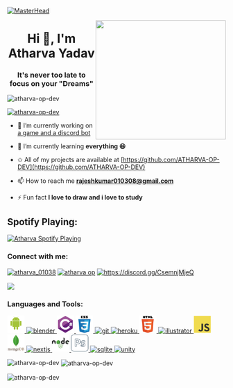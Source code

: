 [![MasterHead](https://cdn.discordapp.com/attachments/830840908689178624/831182455066198108/The_earth_is_what_we_all_have_in_common_1.png)](https://github.com/ATHARVA-OP-DEV)

<img align="right" src="https://cdn.dribbble.com/users/2646423/screenshots/5507196/computer.gif" height="275" width="300">

<h1 align="center">Hi 👋, I'm Atharva Yadav</h1>
<h3 align="center">It's never too late to focus on your "Dreams"</h3>


<p align="left"> <img src="https://komarev.com/ghpvc/?username=atharva-op-dev&label=Profile%20views&color=0e75b6&style=flat" alt="atharva-op-dev" /> </p>

<p align="left"> <a href="https://github.com/ryo-ma/github-profile-trophy"><img src="https://github-profile-trophy.vercel.app/?username=atharva-op-dev" alt="atharva-op-dev" /></a> </p>

- 🔭 I’m currently working on [a game and a discord bot](https://discord.com/oauth2/authorize?client_id=816621621691285565&scope=bot&permissions=8)

- 🌱 I’m currently learning **everything 😆**

- ✩ All of my projects are available at [https://github.com/ATHARVA-OP-DEV](https://github.com/ATHARVA-OP-DEV)

- 📫 How to reach me **rajeshkumar010308@gmail.com**

- ⚡ Fun fact **I love to draw and i love to study**
## Spotify Playing:

[<img src="https://now-playing-codestackr.vercel.app/api/spotify-playing" alt="Atharva Spotify Playing" width="350" />](https://open.spotify.com/user/swyqyimdc12jajde4vpwd2x1b)

<h3 align="left">Connect with me:</h3>
<p align="left">
<a href="https://instagram.com/atharva_01038" target="blank"><img align="center" src="https://cdn.jsdelivr.net/npm/simple-icons@3.0.1/icons/instagram.svg" alt="atharva_01038" height="30" width="40" /></a>
<a href="https://www.youtube.com/c/atharva op" target="blank"><img align="center" src="https://cdn.jsdelivr.net/npm/simple-icons@3.0.1/icons/youtube.svg" alt="atharva op" height="30" width="40" /></a>
<a href="https://discord.gg/https://discord.gg/CsemnjMjeQ" target="blank"><img align="center" src="https://cdn.jsdelivr.net/npm/simple-icons@3.0.1/icons/discord.svg" alt="https://discord.gg/CsemnjMjeQ" height="30" width="40" /></a>
</p>

<p><img align="center" src="https://cdn.discordapp.com/attachments/830840908689178624/831196083535085609/standard1.gif" /></p>

<h3 align="left">Languages and Tools:</h3>
<p align="left"> <a href="https://developer.android.com" target="_blank"> <img src="https://raw.githubusercontent.com/devicons/devicon/master/icons/android/android-original-wordmark.svg" alt="android" width="40" height="40"/> </a> <a href="https://www.blender.org/" target="_blank"> <img src="https://download.blender.org/branding/community/blender_community_badge_white.svg" alt="blender" width="40" height="40"/> </a> <a href="https://www.w3schools.com/cs/" target="_blank"> <img src="https://raw.githubusercontent.com/devicons/devicon/master/icons/csharp/csharp-original.svg" alt="csharp" width="40" height="40"/> </a> <a href="https://www.w3schools.com/css/" target="_blank"> <img src="https://raw.githubusercontent.com/devicons/devicon/master/icons/css3/css3-original-wordmark.svg" alt="css3" width="40" height="40"/> </a> <a href="https://git-scm.com/" target="_blank"> <img src="https://www.vectorlogo.zone/logos/git-scm/git-scm-icon.svg" alt="git" width="40" height="40"/> </a> <a href="https://heroku.com" target="_blank"> <img src="https://www.vectorlogo.zone/logos/heroku/heroku-icon.svg" alt="heroku" width="40" height="40"/> </a> <a href="https://www.w3.org/html/" target="_blank"> <img src="https://raw.githubusercontent.com/devicons/devicon/master/icons/html5/html5-original-wordmark.svg" alt="html5" width="40" height="40"/> </a> <a href="https://www.adobe.com/in/products/illustrator.html" target="_blank"> <img src="https://www.vectorlogo.zone/logos/adobe_illustrator/adobe_illustrator-icon.svg" alt="illustrator" width="40" height="40"/> </a> <a href="https://developer.mozilla.org/en-US/docs/Web/JavaScript" target="_blank"> <img src="https://raw.githubusercontent.com/devicons/devicon/master/icons/javascript/javascript-original.svg" alt="javascript" width="40" height="40"/> </a> <a href="https://www.mongodb.com/" target="_blank"> <img src="https://raw.githubusercontent.com/devicons/devicon/master/icons/mongodb/mongodb-original-wordmark.svg" alt="mongodb" width="40" height="40"/> </a> <a href="https://nextjs.org/" target="_blank"> <img src="https://cdn.worldvectorlogo.com/logos/nextjs-3.svg" alt="nextjs" width="40" height="40"/> </a> <a href="https://nodejs.org" target="_blank"> <img src="https://raw.githubusercontent.com/devicons/devicon/master/icons/nodejs/nodejs-original-wordmark.svg" alt="nodejs" width="40" height="40"/> </a> <a href="https://www.photoshop.com/en" target="_blank"> <img src="https://raw.githubusercontent.com/devicons/devicon/master/icons/photoshop/photoshop-line.svg" alt="photoshop" width="40" height="40"/> </a> <a href="https://www.sqlite.org/" target="_blank"> <img src="https://www.vectorlogo.zone/logos/sqlite/sqlite-icon.svg" alt="sqlite" width="40" height="40"/> </a> <a href="https://unity.com/" target="_blank"> <img src="https://www.vectorlogo.zone/logos/unity3d/unity3d-icon.svg" alt="unity" width="40" height="40"/> </a> </p>

<p><img align="left" src="https://github-readme-stats.vercel.app/api/top-langs?username=atharva-op-dev&show_icons=true&locale=en&layout=compact" alt="atharva-op-dev" /></p>

<p>&nbsp;<img align="center" src="https://github-readme-stats.vercel.app/api?username=atharva-op-dev&show_icons=true&locale=en" alt="atharva-op-dev" /></p>

<p><img align="center" src="https://github-readme-streak-stats.herokuapp.com/?user=atharva-op-dev&" alt="atharva-op-dev" /></p>
